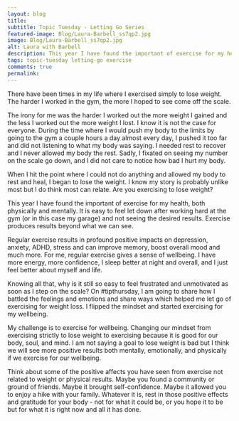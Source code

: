 ```yaml
---
layout: blog
title:
subtitle: Topic Tuesday - Letting Go Series
featured-image: Blog/Laura-Barbell_ss7qp2.jpg
image: Blog/Laura-Barbell_ss7qp2.jpg
alt: Laura with Barbell
description: This year I have found the important of exercise for my health, both physically and mentally. It is easy to feel let down after working hard at the gym (or in this case my garage) and not seeing the desired results. Exercise produces results beyond what we can see. Regular exercise results in profound positive impacts on depression, anxiety, ADHD, stress and can improve memory, boost overall mood and much more. For me, regular exercise gives a sense of wellbeing. I have more energy, more confidence, I sleep better at night and overall, and I just feel better about myself and life.
tags: topic-tuesday letting-go exercise
comments: true
permalink:
---
```

There have been times in my life where I exercised simply to lose weight. The harder I worked in the gym, the more I hoped to see come off the scale.

The irony for me was the harder I worked out the more weight I gained and the less I worked out the more weight I lost. I know it is not the case for everyone. During the time where I would push my body to the limits by going to the gym a couple hours a day almost every day, I pushed it too far and did not listening to what my body was saying. I needed rest to recover and I never allowed my body the rest. Sadly, I fixated on seeing my number on the scale go down, and I did not care to notice how bad I hurt my body.

When I hit the point where I could not do anything and allowed my body to rest and heal, I began to lose the weight. I know my story is probably unlike most but I do think most can relate. Are you exercising to lose weight?

This year I have found the important of exercise for my health, both physically and mentally. It is easy to feel let down after working hard at the gym (or in this case my garage) and not seeing the desired results. Exercise produces results beyond what we can see.

Regular exercise results in profound positive impacts on depression, anxiety, ADHD, stress and can improve memory, boost overall mood and much more. For me, regular exercise gives a sense of wellbeing. I have more energy, more confidence, I sleep better at night and overall, and I just feel better about myself and life.

Knowing all that, why is it still so easy to feel frustrated and unmotivated as soon as I step on the scale? On #tipthursday, I am going to share how I battled the feelings and emotions and share ways which helped me let go of exercising for weight loss. I flipped the mindset and started exercising for my wellbeing.

My challenge is to exercise for wellbeing. Changing our mindset from exercising strictly to lose weight to exercising because it is good for our body, soul, and mind. I am not saying a goal to lose weight is bad but I think we will see more positive results both mentally, emotionally, and physically if we exercise for our wellbeing.

Think about some of the positive affects you have seen from exercise not related to weight or physical results. Maybe you found a community or ground of friends. Maybe it brought self-confidence. Maybe it allowed you to enjoy a hike with your family. Whatever it is, rest in those positive effects and gratitude for your body - not for what it could be, or you hope it to be but for what it is right now and all it has done.
